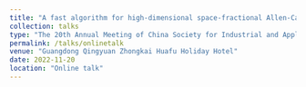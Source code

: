 ```yaml
---
title: "A fast algorithm for high-dimensional space-fractional Allen-Cahn equations"
collection: talks
type: "The 20th Annual Meeting of China Society for Industrial and Applied Mathematics"
permalink: /talks/onlinetalk
venue: "Guangdong Qingyuan Zhongkai Huafu Holiday Hotel"
date: 2022-11-20
location: "Online talk"
---
```

